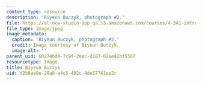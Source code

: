 ```yaml
---
content_type: resource
description: 'Biyeun Buczyk, photograph #2.'
file: https://ol-ocw-studio-app-qa.s3.amazonaws.com/courses/4-341-introduction-to-photography-and-related-media-fall-2007/d2b8ae0e28a8a4c5492c4de17741ee2c_buczyk2.jpg
file_type: image/jpeg
image_metadata:
  caption: 'Biyeun Buczyk, photograph #2.'
  credit: Image courtesy of Biyeun Buczyk.
  image-alt: ''
parent_uid: 60274bd4-7c9f-2eec-d187-02ae42bf5507
resourcetype: Image
title: Biyeun Buczyk
uid: d2b8ae0e-28a8-a4c5-492c-4de17741ee2c
---
```


